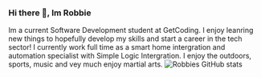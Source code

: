 ### Hi there 👋, Im Robbie 
Im a current Software Development student at GetCoding. I enjoy leanring new things to hopefully develop my skills and start a career in the tech sector! I currently work full time as a smart home intergration and automation specialist with Simple Logic Intergration. I enjoy the outdoors, sports, music and vey much enjoy martial arts.
![Robbies GitHub stats](https://github-readme-stats.vercel.app/api?username=RobbieKavanagh&theme=dark&show_icons=true)
